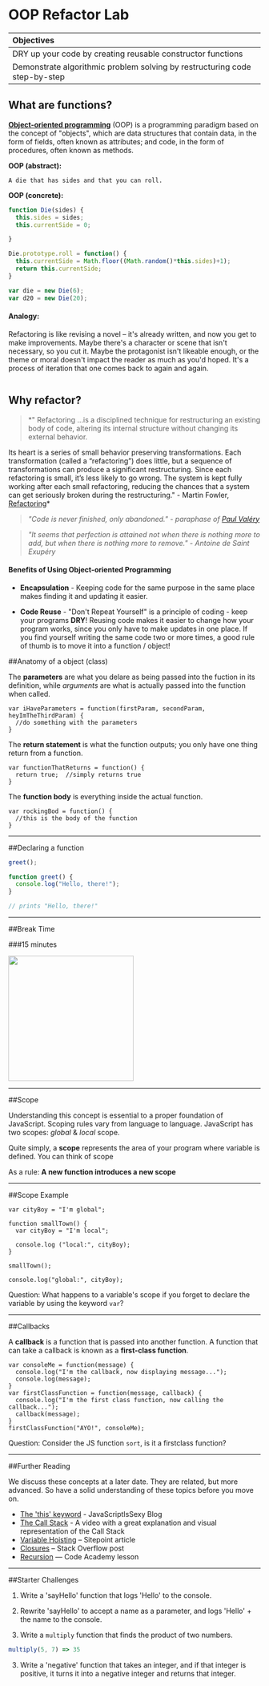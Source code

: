 # OOP Refactor Lab

| Objectives |
| :--- |
| DRY up your code by creating reusable constructor functions |
| Demonstrate algorithmic problem solving by restructuring code step-by-step |

## What are functions?

[**Object-oriented programming**](https://en.wikipedia.org/wiki/Object-oriented_programming) (OOP) is a programming paradigm based on the concept of "objects", which are data structures that contain data, in the form of fields, often known as attributes; and code, in the form of procedures, often known as methods.

**OOP (abstract):**

```
A die that has sides and that you can roll.
```

**OOP (concrete):**

```js
function Die(sides) {
  this.sides = sides;
  this.currentSide = 0;

}

Die.prototype.roll = function() {
  this.currentSide = Math.floor((Math.random()*this.sides)+1);
  return this.currentSide;
}

var die = new Die(6);
var d20 = new Die(20);
```

#### Analogy:

Refactoring is like revising a novel – it's already written, and now you get to make improvements. Maybe there's a character or scene that isn't necessary, so you cut it. Maybe the protagonist isn't likeable enough, or the theme or moral doesn't impact the reader as much as you'd hoped. It's a process of iteration that one comes back to again and again.

```js

```

## Why refactor?

>*" Refactoring
…is a disciplined technique for restructuring an existing body of code, altering its internal structure without changing its external behavior.

Its heart is a series of small behavior preserving transformations. Each transformation (called a “refactoring”) does little, but a sequence of transformations can produce a significant restructuring. Since each refactoring is small, it’s less likely to go wrong. The system is kept fully working after each small refactoring, reducing the chances that a system can get seriously broken during the restructuring." - Martin Fowler, [Refactoring](http://refactoring.com/)*

> *"Code is never finished, only abandoned." - paraphase of [Paul Valéry](https://en.wikiquote.org/wiki/Paul_Val%C3%A9ry)*

> *"It seems that perfection is attained not when there is nothing more to add, but when there is nothing more to remove." - Antoine de Saint Exupéry*

#### Benefits of Using Object-oriented Programming

* **Encapsulation** - Keeping code for the same purpose in the same place makes finding it and updating it easier.

* **Code Reuse** - "Don't Repeat Yourself" is a principle of coding - keep your programs **DRY**! Reusing code makes it easier to change how your program works, since you only have to make updates in one place. If you find yourself writing the same code two or more times, a good rule of thumb is to move it into a function / object!

##Anatomy of a object (class)

The **parameters** are what you delare as being passed into the fuction in its definition, while *arguments* are what is actually passed into the function when called.

```
var iHaveParameters = function(firstParam, secondParam, heyImTheThirdParam) {
  //do something with the parameters
}
```

The **return statement** is what the function outputs; you only have one thing return from a function.

```
var functionThatReturns = function() {
  return true;  //simply returns true
}
```

The **function body** is everything inside the actual function.

```
var rockingBod = function() {
  //this is the body of the function
}
```

---

##Declaring a function

```js
greet();

function greet() {
  console.log("Hello, there!");
}

// prints "Hello, there!"
```

---

##Break Time

###15 minutes

<img src="http://i.giphy.com/wsEX8uMrTRDoI.gif" style="width: 250px;">


---

##Scope

Understanding this concept is essential to a proper foundation of JavaScript. Scoping rules vary from language to language. JavaScript has two scopes: *global* & *local* scope.


Quite simply, a **scope** represents the area of your program where variable is defined. You can think of scope

As a rule: **A new function introduces a new scope**

---

##Scope Example

```
var cityBoy = "I'm global";

function smallTown() {
  var cityBoy = "I'm local";

  console.log ("local:", cityBoy);     
}

smallTown();          

console.log("global:", cityBoy);     
```

Question: What happens to a variable's scope if you forget to declare the variable by using the keyword `var`?

---

##Callbacks

A **callback** is a function that is passed into another function. A function that can take a callback is known as a **first-class function**.

```
var consoleMe = function(message) {
  console.log("I'm the callback, now displaying message...");
  console.log(message);
}
var firstClassFunction = function(message, callback) {
  console.log("I'm the first class function, now calling the callback...");
  callback(message);
}
firstClassFunction("AYO!", consoleMe);
```

Question: Consider the JS function `sort`, is it a firstclass function?

---

##Further Reading

We discuss these concepts at a later date. They are related, but more advanced. So have a solid understanding of these topics before you move on.

* [The 'this' keyword](http://javascriptissexy.com/understand-javascripts-this-with-clarity-and-master-it/) - JavaScriptIsSexy Blog
* [The Call Stack](https://www.youtube.com/watch?t=1310&v=8aGhZQkoFbQ) - A video with a great explanation and visual representation of the Call Stack
* [Variable Hoisting](http://www.sitepoint.com/demystifying-javascript-variable-scope-hoisting/#hoisting) – Sitepoint article
* [Closures](http://stackoverflow.com/questions/111102/how-do-javascript-closures-work#answer-111200) – Stack Overflow post
* [Recursion](http://www.codecademy.com/courses/javascript-lesson-205/0/1) — Code Academy lesson

---

##Starter Challenges

1. Write a 'sayHello' function that logs 'Hello' to the console.

2. Rewrite 'sayHello' to accept a name as a parameter, and logs 'Hello' + the name to the console.

3. Write a `multiply` function that finds the product of two numbers.

  ```js
  multiply(5, 7) => 35
  ```
3. Write a 'negative' function that takes an integer, and if that integer is positive, it turns it into a negative integer and returns that integer.
